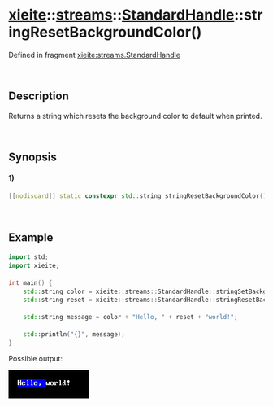 # [xieite](../../../../../xieite.md)\:\:[streams](../../../../../streams.md)\:\:[StandardHandle](../../../standard_handle.md)\:\:stringResetBackgroundColor\(\)
Defined in fragment [xieite:streams.StandardHandle](../../../../../../src/streams/standard_handle.cpp)

&nbsp;

## Description
Returns a string which resets the background color to default when printed.

&nbsp;

## Synopsis
#### 1)
```cpp
[[nodiscard]] static constexpr std::string stringResetBackgroundColor() noexcept;
```

&nbsp;

## Example
```cpp
import std;
import xieite;

int main() {
    std::string color = xieite::streams::StandardHandle::stringSetBackgroundColor(xieite::streams::Color<3>(0, 0, 255));
    std::string reset = xieite::streams::StandardHandle::stringResetBackgroundColor();

    std::string message = color + "Hello, " + reset + "world!";

    std::println("{}", message);
}
```
Possible output:

![image](./reset_background_color.png)
